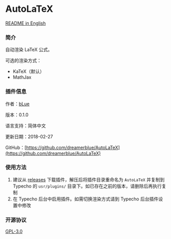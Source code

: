# AutoLaTeX

[README in English](https://github.com/dreamerblue/AutoLaTeX/blob/master/README_en.md)

### 简介

自动渲染 LaTeX 公式。

可选的渲染方式：

- KaTeX（默认）
- MathJax


### 插件信息

作者：[bLue](https://dreamer.blue)

版本：0.1.0

语言支持：简体中文

更新日期：2018-02-27

GitHub：[https://github.com/dreamerblue/AutoLaTeX](https://github.com/dreamerblue/AutoLaTeX)

### 使用方法

1. 建议从 [releases](https://github.com/dreamerblue/AutoLaTeX/releases) 下载插件，解压后将插件目录重命名为 `AutoLaTeX` 并复制到 Typecho 的 `usr/plugins/` 目录下。如已存在之前的版本，请删除后再执行复制
2. 在 Typecho 后台中启用插件。如需切换渲染方式请到 Typecho 后台插件设置中修改

### 开源协议

[GPL-3.0](https://github.com/dreamerblue/AutoLaTeX/blob/master/LICENSE)

